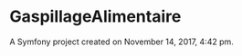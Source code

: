 GaspillageAlimentaire
=====================

A Symfony project created on November 14, 2017, 4:42 pm.
